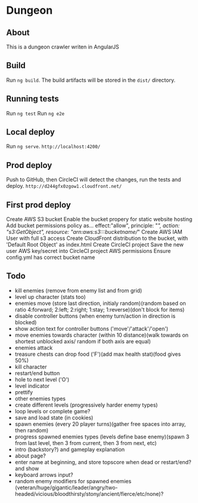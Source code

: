 # Dungeon

## About

This is a dungeon crawler writen in AngularJS

## Build

Run `ng build`. The build artifacts will be stored in the `dist/` directory.

## Running tests

Run `ng test`
Run `ng e2e`

## Local deploy

Run `ng serve`. `http://localhost:4200/`

## Prod deploy

Push to GitHub, then CircleCI will detect the changes, run the tests and deploy. `http://d244gfx0zgow1.cloudfront.net/`

## First prod deploy

Create AWS S3 bucket
Enable the bucket propery for static website hosting
Add bucket permissions policy as... effect:"allow", principle: "*", action: "s3:GetObject", resource: "arn:aws:s3:::bucketname/*"
Create AWS IAM User with full s3 access
Create CloudFront distribution to the bucket, with 'Default Root Object' as index.html
Create CircleCI project
Save the new user AWS key/secret into CircleCI project AWS permissions
Ensure config.yml has correct bucket name

## Todo
- kill enemies (remove from enemy list and from grid)
- level up character (stats too)
- enemies move (store last direction, initialy random)(random based on ratio 4:forward; 2:left; 2:right; 1:stay; 1:reverse)(don't block for items)
- disable controller buttons (when enemy turn/action in direction is blocked)
- show action text for controller buttons ('move'/'attack'/'open')
- move enemies towards character (within 10 distance)(walk towards on shortest unblocked axis/ random if both axis are equal)
- enemies attack
- treasure chests can drop food ('F')(add max health stat)(food gives 50%)
- kill character
- restart/end button
- hole to next level ('O')
- level indicator
- prettify
- other enemies types
- create different levels (progressively harder enemy types)
- loop levels or complete game?
- save and load state (in cookies)
- spawn enemies (every 20 player turns)(gather free spaces into array, then random)
- progress spawned enemies types (levels define base enemy)(spawn 3 from last level, then 3 from current, then 3 from next, etc)
- intro (backstory?) and gameplay explanation 
- about page?
- enter name at beginning, and store topscore when dead or restart/end? and show
- keyboard arrows input?
- random enemy modifiers for spawned enemies (veteran/huge/gigantic/leader/angry/two-headed/vicious/bloodthirsty/stony/ancient/fierce/etc/none)?